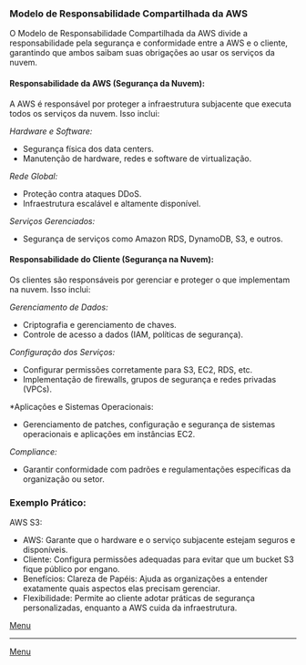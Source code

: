 ### Modelo de Responsabilidade Compartilhada da AWS

O Modelo de Responsabilidade Compartilhada da AWS divide a responsabilidade pela segurança e conformidade entre a AWS e o cliente, garantindo que ambos saibam suas obrigações ao usar os serviços da nuvem.

#### Responsabilidade da AWS (Segurança da Nuvem):
A AWS é responsável por proteger a infraestrutura subjacente que executa todos os serviços da nuvem. Isso inclui:

*Hardware e Software:* 
- Segurança física dos data centers.
- Manutenção de hardware, redes e software de virtualização.

*Rede Global:*
- Proteção contra ataques DDoS.
- Infraestrutura escalável e altamente disponível.

*Serviços Gerenciados:*
- Segurança de serviços como Amazon RDS, DynamoDB, S3, e outros.

#### Responsabilidade do Cliente (Segurança na Nuvem):
Os clientes são responsáveis por gerenciar e proteger o que implementam na nuvem. Isso inclui:

*Gerenciamento de Dados:*
- Criptografia e gerenciamento de chaves.
- Controle de acesso a dados (IAM, políticas de segurança).

*Configuração dos Serviços:*
- Configurar permissões corretamente para S3, EC2, RDS, etc.
- Implementação de firewalls, grupos de segurança e redes privadas (VPCs).

*Aplicações e Sistemas Operacionais:
- Gerenciamento de patches, configuração e segurança de sistemas operacionais e aplicações em instâncias EC2.

*Compliance:*
- Garantir conformidade com padrões e regulamentações específicas da organização ou setor.

### Exemplo Prático:
AWS S3:
- AWS: Garante que o hardware e o serviço subjacente estejam seguros e disponíveis.
- Cliente: Configura permissões adequadas para evitar que um bucket S3 fique público por engano.
- Benefícios: Clareza de Papéis: Ajuda as organizações a entender exatamente quais aspectos elas precisam gerenciar.
- Flexibilidade: Permite ao cliente adotar práticas de segurança personalizadas, enquanto a AWS cuida da infraestrutura.

[Menu](readme.md)





____
[Menu](readme.md)